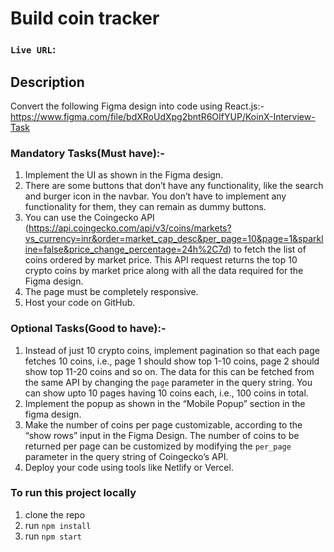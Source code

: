 # Build coin tracker

### `Live URL`: 

## Description

Convert the following Figma design into code using React.js:-
https://www.figma.com/file/bdXRoUdXpg2bntR6OIfYUP/KoinX-Interview-Task

### Mandatory Tasks(Must have):-
1. Implement the UI as shown in the Figma design.
2. There are some buttons that don’t have any functionality, like the search and burger
icon in the navbar. You don’t have to implement any functionality for them, they can
remain as dummy buttons.
3. You can use the Coingecko API
(https://api.coingecko.com/api/v3/coins/markets?vs_currency=inr&order=market_cap_desc&per_page=10&page=1&sparkline=false&price_change_percentage=24h%2C7d) to fetch the list of coins ordered by market price. This API request returns the top 10 crypto coins by market price along with all the data required for the Figma design.
4. The page must be completely responsive.
5. Host your code on GitHub.

### Optional Tasks(Good to have):-
1. Instead of just 10 crypto coins, implement pagination so that each page fetches 10
coins, i.e., page 1 should show top 1-10 coins, page 2 should show top 11-20 coins
and so on. The data for this can be fetched from the same API by changing the
`page` parameter in the query string. You can show upto 10 pages having 10 coins
each, i.e., 100 coins in total.
2. Implement the popup as shown in the “Mobile Popup” section in the figma design.
3. Make the number of coins per page customizable, according to the “show rows” input
in the Figma Design. The number of coins to be returned per page can be
customized by modifying the `per_page` parameter in the query string of Coingecko’s
API.
4. Deploy your code using tools like Netlify or Vercel.

### To run this project locally
1. clone the repo
2. run `npm install`
3. run `npm start`
